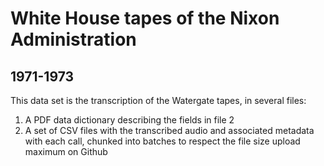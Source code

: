 # White House tapes of the Nixon Administration

## 1971-1973

This data set is the transcription of the Watergate tapes, in several files:

1. A PDF data dictionary describing the fields in file 2
2. A set of CSV files with the transcribed audio and associated metadata with each call, chunked into batches to respect the file size upload maximum on Github
